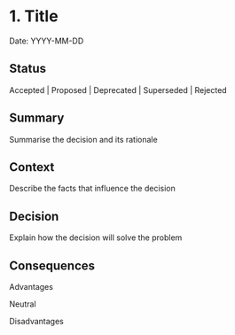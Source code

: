 # 1. Title

Date: YYYY-MM-DD

## Status

Accepted | Proposed | Deprecated | Superseded | Rejected

## Summary

Summarise the decision and its rationale

## Context

Describe the facts that influence the decision

## Decision

Explain how the decision will solve the problem

## Consequences

Advantages


Neutral


Disadvantages

